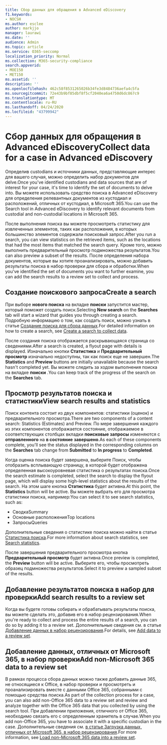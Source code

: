 ```yaml
---
title: Сбор данных для обращения в Advanced eDiscovery
f1.keywords:
- NOCSH
ms.author: esclee
author: markjjo
manager: laurawi
ms.date: ''
audience: Admin
ms.topic: article
ms.service: O365-seccomp
localization_priority: Normal
ms.collection: M365-security-compliance
search.appverid:
- MOE150
- MET150
ms.assetid: ''
description: ''
ms.openlocfilehash: 462c58f8531265026b34fe3d8484736aefa4c5fa
ms.sourcegitcommit: 72e43b9bf85dbf8f5cf2040ea6a4750d6dc867c9
ms.translationtype: MT
ms.contentlocale: ru-RU
ms.lasthandoff: 04/24/2020
ms.locfileid: "43799942"
---
```

# <a name="collect-data-for-a-case-in-advanced-ediscovery"></a><span data-ttu-id="ea851-102">Сбор данных для обращения в Advanced eDiscovery</span><span class="sxs-lookup"><span data-stu-id="ea851-102">Collect data for a case in Advanced eDiscovery</span></span>

<span data-ttu-id="ea851-103">Определив custodians и источники данных, представляющие интерес для вашего случая, можно определить набор документов для delve.</span><span class="sxs-lookup"><span data-stu-id="ea851-103">Once you've identified custodians and data sources that are of interest for your case, it's time to identify the set of documents to delve into.</span></span> <span data-ttu-id="ea851-104">Вы можете использовать средство поиска в Advanced eDiscovery для определения релевантных документов из кустодиал и расположений, отличных от кустодиал, в Microsoft 365.</span><span class="sxs-lookup"><span data-stu-id="ea851-104">You can use the Search tool in Advanced eDiscovery to identify relevant documents from custodial and non-custodial locations in Microsoft 365.</span></span>

<span data-ttu-id="ea851-105">После выполнения поиска вы можете просмотреть статистику для извлеченных элементов, таких как расположения, в которых большинство элементов содержали поисковый запрос.</span><span class="sxs-lookup"><span data-stu-id="ea851-105">After you run a search, you can view statistics on the retrieved items, such as the locations that had the most items that matched the search query.</span></span> <span data-ttu-id="ea851-106">Кроме того, можно выполнить предварительный просмотр подмножества результатов.</span><span class="sxs-lookup"><span data-stu-id="ea851-106">You can also preview a subset of the results.</span></span> <span data-ttu-id="ea851-107">После определения набора документов, которые вы хотите проанализировать, можно добавить результаты поиска в набор проверки для сбора и обработки.</span><span class="sxs-lookup"><span data-stu-id="ea851-107">When you've identified the set of documents you want to further examine, you can add the search results to a review set to collect and process.</span></span>

## <a name="create-a-search"></a><span data-ttu-id="ea851-108">Создание поискового запроса</span><span class="sxs-lookup"><span data-stu-id="ea851-108">Create a search</span></span>

<span data-ttu-id="ea851-109">При выборе **нового поиска** на вкладке **поиски** запустится мастер, который поможет создать поиск.</span><span class="sxs-lookup"><span data-stu-id="ea851-109">Selecting **New search** on the **Searches** tab will start a wizard that guides you through creating a search.</span></span> <span data-ttu-id="ea851-110">Подробную информацию о том, как создать поиск, можно узнать в статье [Создание поиска для сбора данных](create-search-to-collect-data.md).</span><span class="sxs-lookup"><span data-stu-id="ea851-110">For detailed information on how to create a search, see [Create a search to collect data](create-search-to-collect-data.md).</span></span>

<span data-ttu-id="ea851-111">После создания поиска отображается раскрывающаяся страница со сведениями.</span><span class="sxs-lookup"><span data-stu-id="ea851-111">After a search is created, a flyout page with details is displayed.</span></span> <span data-ttu-id="ea851-112">Изначально кнопки **Статистика** и **Предварительный просмотр** изначально недоступны, так как поиск еще не завершен.</span><span class="sxs-lookup"><span data-stu-id="ea851-112">The **Statistics** and **Preview** buttons are initially unavailable because the search hasn't completed yet.</span></span> <span data-ttu-id="ea851-113">Вы можете следить за ходом выполнения поиска на вкладке **поиски** .</span><span class="sxs-lookup"><span data-stu-id="ea851-113">You can keep track of the progress of the search on the **Searches** tab.</span></span>

## <a name="view-search-results-and-statistics"></a><span data-ttu-id="ea851-114">Просмотр результатов поиска и статистики</span><span class="sxs-lookup"><span data-stu-id="ea851-114">View search results and statistics</span></span>

<span data-ttu-id="ea851-115">Поиск контента состоит из двух компонентов: статистики (оценок) и предварительного просмотра.</span><span class="sxs-lookup"><span data-stu-id="ea851-115">There are two components of a content search: Statistics (Estimates) and Preview.</span></span> <span data-ttu-id="ea851-116">По мере завершения каждого из этих компонентов отображается состояние, отображаемое в соответствующих столбцах вкладки **поисковые запросы** изменяются с **отправленного** на **в состояние** **завершено**.</span><span class="sxs-lookup"><span data-stu-id="ea851-116">As each of these components complete, you'll see the status displayed in the corresponding columns on the **Searches** tab change from **Submitted** to **In progress** to **Completed**.</span></span>

<span data-ttu-id="ea851-117">Когда оценка поиска будет завершена, выберите Поиск, чтобы отобразить всплывающую страницу, в которой будет отображена определенная высокоуровневая статистика о результатах поиска.</span><span class="sxs-lookup"><span data-stu-id="ea851-117">Once the search estimate is completed, select the search to display the flyout page, which will display some high-level statistics about the results of the search.</span></span> <span data-ttu-id="ea851-118">На этом шаге кнопка **Статистика** будет активна.</span><span class="sxs-lookup"><span data-stu-id="ea851-118">At this point, the **Statistics** button will be active.</span></span> <span data-ttu-id="ea851-119">Вы можете выбрать его для просмотра статистики поиска, например:</span><span class="sxs-lookup"><span data-stu-id="ea851-119">You can select it to see search statistics, such as:</span></span>

- <span data-ttu-id="ea851-120">Сводка</span><span class="sxs-lookup"><span data-stu-id="ea851-120">Summary</span></span>
- <span data-ttu-id="ea851-121">Основные расположения</span><span class="sxs-lookup"><span data-stu-id="ea851-121">Top locations</span></span>
- <span data-ttu-id="ea851-122">Запросы</span><span class="sxs-lookup"><span data-stu-id="ea851-122">Queries</span></span>

<span data-ttu-id="ea851-123">Дополнительные сведения о статистике поиска можно найти в статье [Статистика поиска](search-statistics.md).</span><span class="sxs-lookup"><span data-stu-id="ea851-123">For more information about search statistics, see [Search statistics](search-statistics.md).</span></span>

<span data-ttu-id="ea851-124">После завершения предварительного просмотра кнопка **Предварительный просмотр** будет активна.</span><span class="sxs-lookup"><span data-stu-id="ea851-124">Once preview is completed, the **Preview** button will be active.</span></span> <span data-ttu-id="ea851-125">Выберите его, чтобы просмотреть образец подмножества результатов.</span><span class="sxs-lookup"><span data-stu-id="ea851-125">Select it to preview a sampled subset of the results.</span></span>

## <a name="add-search-results-to-a-review-set"></a><span data-ttu-id="ea851-126">Добавление результатов поиска в набор для проверки</span><span class="sxs-lookup"><span data-stu-id="ea851-126">Add search results to a review set</span></span>

<span data-ttu-id="ea851-127">Когда вы будете готовы собирать и обрабатывать результаты поиска, вы можете сделать это, добавив его в набор рецензирования.</span><span class="sxs-lookup"><span data-stu-id="ea851-127">When you're ready to collect and process the entire results of a search, you can do so by adding it to a review set.</span></span> <span data-ttu-id="ea851-128">Дополнительные сведения см. в статье [Добавление данных в набор рецензирования](add-data-to-review-set.md).</span><span class="sxs-lookup"><span data-stu-id="ea851-128">For details, see [Add data to a review set](add-data-to-review-set.md).</span></span>

## <a name="add-non-microsoft-365-data-to-a-review-set"></a><span data-ttu-id="ea851-129">Добавление данных, отличных от Microsoft 365, в набор проверки</span><span class="sxs-lookup"><span data-stu-id="ea851-129">Add non-Microsoft 365 data to a review set</span></span>

<span data-ttu-id="ea851-130">В рамках процесса сбора данных можно также добавить данные 365, не относящиеся к Office, в набор проверки и просмотреть и проанализировать вместе с данными Office 365, собранными с помощью средства поиска.</span><span class="sxs-lookup"><span data-stu-id="ea851-130">As part of the collection process for a case, you can also add non-Office 365 data to a review set and review and analyze together with the Office 365 data that you collected by using the search tool.</span></span> <span data-ttu-id="ea851-131">При добавлении приложения, отличного от Office 365, необходимо связать его с определенным хранитель в случае.</span><span class="sxs-lookup"><span data-stu-id="ea851-131">When you add non-Office 365, you have to associate it with a specific custodian in the case.</span></span> <span data-ttu-id="ea851-132">Дополнительные сведения см. [в статье Загрузка данных, отличных от Microsoft 365, в набор рецензирования](load-non-Office-365-data-into-a-review-set.md).</span><span class="sxs-lookup"><span data-stu-id="ea851-132">For more information, see [Load non-Microsoft 365 data into a review set](load-non-Office-365-data-into-a-review-set.md).</span></span>
